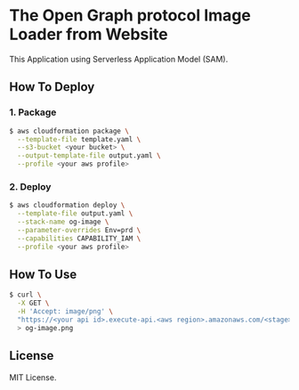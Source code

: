 # The Open Graph protocol Image Loader from Website

This Application using Serverless Application Model (SAM).

## How To Deploy

### 1. Package

```bash
$ aws cloudformation package \
  --template-file template.yaml \
  --s3-bucket <your bucket> \
  --output-template-file output.yaml \
  --profile <your aws profile>
```

### 2. Deploy

```bash
$ aws cloudformation deploy \
  --template-file output.yaml \
  --stack-name og-image \
  --parameter-overrides Env=prd \
  --capabilities CAPABILITY_IAM \
  --profile <your aws profile>
```

## How To Use

```bash
$ curl \
  -X GET \
  -H 'Accept: image/png' \
  "https://<your api id>.execute-api.<aws region>.amazonaws.com/<stage>/og?url=https%3A%2F%2Fclassmethod.jp%2F&width=100&height=100&t=png" \
  > og-image.png
```

## License

MIT License.
